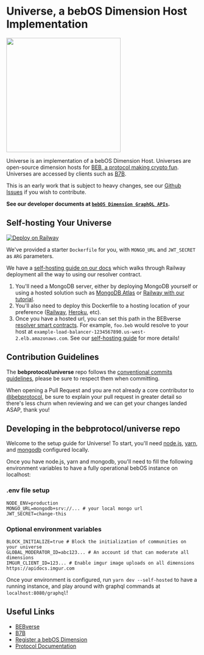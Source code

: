 # Universe, a bebOS Dimension Host Implementation

<img src="./.misc/header.png" width="300" />

Universe is an implementation of a bebOS Dimension Host. Universes are open-source dimension hosts for [BEB, a protocol making crypto fun](https://docs.beb.quest). Universes are accessed by clients such as [B7B](https://github.com/bebprotocol/b7b).

This is an early work that is subject to heavy changes, see our [Github Issues](https://github.com/bebprotocol/dimension/issues) if you wish to contribute.

**See our developer documents at [`bebOS Dimension GraphQL APIs`](https://docs.beb.quest/developers).**

## Self-hosting Your Universe

[![Deploy on Railway](https://railway.app/button.svg)](https://railway.app/new/template/_1eUPs)

We've provided a starter `Dockerfile` for you, with `MONGO_URL` and `JWT_SECRET` as `ARG` parameters.

We have a [self-hosting guide on our docs](https://docs.beb.quest/selfhosting) which walks through Railway deployment all the way to using our resolver contract.

1. You'll need a MongoDB server, either by deploying MongoDB yourself or using a hosted solution such as [MongoDB Atlas](https://www.mongodb.com/cloud/atlas) or [Railway with our tutorial](https://docs.beb.quest/selfhosting).
2. You'll also need to deploy this Dockerfile to a hosting location of your preference ([Railway](https://railway.app), [Heroku](https://www.heroku.com/), etc).
3. Once you have a hosted url, you can set this path in the BEBverse [resolver smart contracts](https://github.com/bebprotocol/contracts). For example, `foo.beb` would resolve to your host at `example-load-balancer-1234567890.us-west-2.elb.amazonaws.com`. See our [self-hosting guide](https://docs.beb.quest/selfhosting#configuring-the-resolver-contract) for more details!

## Contribution Guidelines

The **bebprotocol/universe** repo follows the [conventional commits guidelines](https://www.conventionalcommits.org/en/v1.0.0/#summary), please be sure to respect them when committing.

When opening a Pull Request and you are not already a core contributor to [@bebprotocol](https://github.com/bebprotocol), be sure to explain your pull request in greater detail so there's less churn when reviewing and we can get your changes landed ASAP, thank you!

## Developing in the bebprotocol/universe repo

Welcome to the setup guide for Universe! To start, you'll need [node.js](https://github.com/nvm-sh/nvm), [yarn](https://classic.yarnpkg.com/lang/en/docs/install/#mac-stable), and [mongodb](https://www.mongodb.com/docs/manual/tutorial/install-mongodb-on-os-x/) configured locally.

Once you have node.js, yarn and mongodb, you'll need to fill the following environment variables to have a fully operational bebOS instance on localhost:

### .env file setup

```
NODE_ENV=production
MONGO_URL=mongodb+srv://... # your local mongo url
JWT_SECRET=change-this
```

### Optional environment variables

```
BLOCK_INITIALIZE=true # Block the initialization of communities on your universe
GLOBAL_MODERATOR_ID=abc123... # An account id that can moderate all dimensions
IMGUR_CLIENT_ID=123... # Enable imgur image uploads on all dimensions https://apidocs.imgur.com
```

Once your environment is configured, run `yarn dev --self-hosted` to have a running instance, and play around with graphql commands at `localhost:8080/graphql`!

## Useful Links

- [BEBverse](https://beb.xyz)
- [B7B](https://b7b.xyz)
- [Register a bebOS Dimension](https://beb.domains)
- [Protocol Documentation](https://docs.beb.quest)

